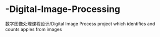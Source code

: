 # -Digital-Image-Processing
数字图像处理课程设计/Digital Image Process project which identifies and counts apples from images
